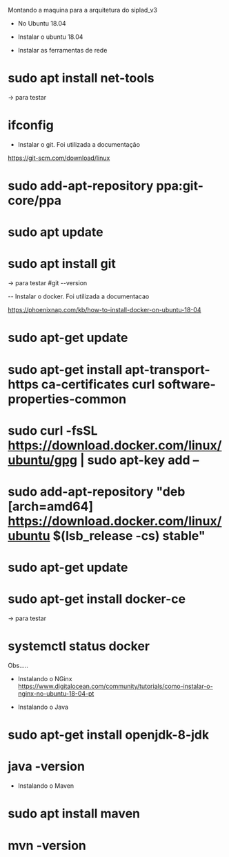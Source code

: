 Montando a maquina para a arquitetura do siplad_v3

- No Ubuntu 18.04

- Instalar o ubuntu 18.04

- Instalar as ferramentas de rede

# sudo apt install net-tools

-> para testar 

# ifconfig

- Instalar o git. Foi utilizada a documentação 

https://git-scm.com/download/linux

# sudo add-apt-repository ppa:git-core/ppa
# sudo apt update
# sudo apt install git

-> para testar
#git --version

-- Instalar o docker. Foi utilizada a documentacao

https://phoenixnap.com/kb/how-to-install-docker-on-ubuntu-18-04

# sudo apt-get update
# sudo apt-get install apt-transport-https ca-certificates curl software-properties-common
# sudo curl -fsSL https://download.docker.com/linux/ubuntu/gpg | sudo apt-key add –
# sudo add-apt-repository "deb [arch=amd64] https://download.docker.com/linux/ubuntu  $(lsb_release -cs)  stable"
# sudo apt-get update
# sudo apt-get install docker-ce

-> para testar
# systemctl status docker


Obs.....

- Instalando o NGinx 
https://www.digitalocean.com/community/tutorials/como-instalar-o-nginx-no-ubuntu-18-04-pt

- Instalando o Java
# sudo apt-get install openjdk-8-jdk
# java -version

- Instalando o Maven

# sudo apt install maven
# mvn -version